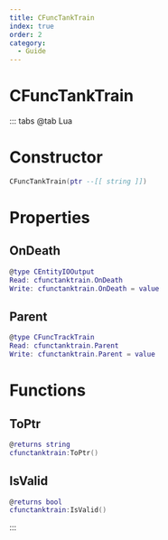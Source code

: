 ```yaml
---
title: CFuncTankTrain
index: true
order: 2
category:
  - Guide
---
```


# CFuncTankTrain

::: tabs
@tab Lua
# Constructor
```lua
CFuncTankTrain(ptr --[[ string ]])
```
# Properties
## OnDeath 
```lua
@type CEntityIOOutput
Read: cfunctanktrain.OnDeath
Write: cfunctanktrain.OnDeath = value
```
## Parent 
```lua
@type CFuncTrackTrain
Read: cfunctanktrain.Parent
Write: cfunctanktrain.Parent = value
```
# Functions
## ToPtr
```lua
@returns string
cfunctanktrain:ToPtr()
```
## IsValid
```lua
@returns bool
cfunctanktrain:IsValid()
```

:::